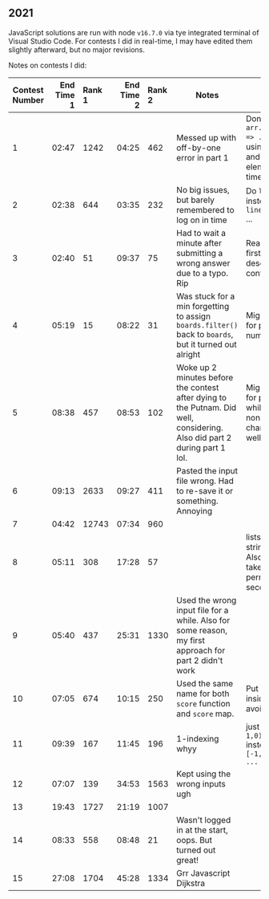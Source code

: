 ## 2021

JavaScript solutions are run with node `v16.7.0` via tye integrated terminal of Visual Studio Code.
For contests I did in real-time, I may have edited them slightly afterward, but no major revisions.

Notes on contests I did:

| Contest Number | End Time 1 | Rank 1 | End Time 2 | Rank 2 | Notes                                                                                                                     | Learned                                                                                                                        |
| -------------- | ---------: | :----- | ---------: | :----- | ------------------------------------------------------------------------------------------------------------------------- | ------------------------------------------------------------------------------------------------------------------------------ |
| 1              |      02:47 | 1242   |      04:25 | 462    | Messed up with off-by-one error in part 1                                                                                 | Don't mess with `arr.slice().map((e,i) => ...)`. Just avoid using sliced indices and sliced elements elements at the same time |
| 2              |      02:38 | 644    |      03:35 | 232    | No big issues, but barely remembered to log on in time                                                                    | Do `line.split(" ")` instead of `line.startsWith(...)` ...                                                                     |
| 3              |      02:40 | 51     |      09:37 | 75     | Had to wait a minute after submitting a wrong answer due to a typo. Rip                                                   | Read the examples first. The problem description was a bit confusing                                                           |
| 4              |      05:19 | 15     |      08:22 | 31     | Was stuck for a min forgetting to assign `boards.filter()` back to `boards`, but it turned out alright                    | Might want a helper for parsing a grid of numbers                                                                              |
| 5              |      08:38 | 457    |      08:53 | 102    | Woke up 2 minutes before the contest after dying to the Putnam. Did well, considering. Also did part 2 during part 1 lol. | Might want a helper for parsing numbers while skipping through non-number characters. Match all well-formed numbers.           |
| 6              |      09:13 | 2633   |      09:27 | 411    | Pasted the input file wrong. Had to re-save it or something. Annoying                                                     |
| 7              |      04:42 | 12743  |      07:34 | 960    |
| 8              |      05:11 | 308    |      17:28 | 57     |                                                                                                                           | lists → `includes`, strings → `contains`. Also `_.permutations` takes the length of the permutation as second paremeter.       |
| 9              |      05:40 | 437    |      25:31 | 1330   | Used the wrong input file for a while. Also for some reason, my first approach for part 2 didn't work                     |
| 10             |      07:05 | 674    |      10:15 | 250    | Used the same name for both `score` function and `score` map.                                                             | Put helper variables inside the functions to avoid scoping issues                                                              |
| 11             |      09:39 | 167    |      11:45 | 196    | 1-indexing whyy                                                                                                           | just use `X in [max(y-1,0), min(y+2,9))` instead of `dx in [-1,2); X = x+dx; if ...`                                           |
| 12             |      07:07 | 139    |      34:53 | 1563   | Kept using the wrong inputs ugh                                                                                           |
| 13             |      19:43 | 1727   |      21:19 | 1007   |                                                                                                                           |
| 14             |      08:33 | 558    |      08:48 | 21     | Wasn't logged in at the start, oops. But turned out great!                                                                |
| 15             |      27:08 | 1704   |      45:28 | 1334   | Grr Javascript Dijkstra                                                                                                   |                                                                                                                                |
